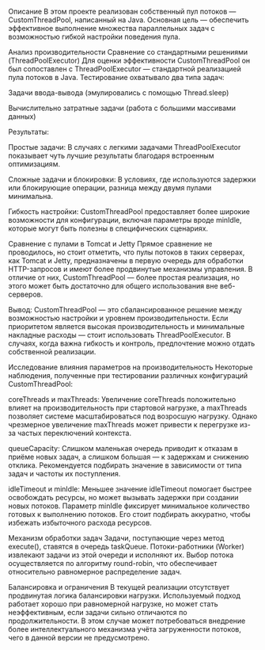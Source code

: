 Описание
В этом проекте реализован собственный пул потоков — CustomThreadPool, написанный на Java. Основная цель — обеспечить эффективное выполнение множества параллельных задач с возможностью гибкой настройки поведения пула.

Анализ производительности
Сравнение со стандартными решениями (ThreadPoolExecutor)
Для оценки эффективности CustomThreadPool он был сопоставлен с ThreadPoolExecutor — стандартной реализацией пула потоков в Java. Тестирование охватывало два типа задач:

Задачи ввода-вывода (эмулировались с помощью Thread.sleep)

Вычислительно затратные задачи (работа с большими массивами данных)

Результаты:

Простые задачи: В случаях с легкими задачами ThreadPoolExecutor показывает чуть лучшие результаты благодаря встроенным оптимизациям.

Сложные задачи и блокировки: В условиях, где используются задержки или блокирующие операции, разница между двумя пулами минимальна.

Гибкость настройки: CustomThreadPool предоставляет более широкие возможности для конфигурации, включая параметры вроде minIdle, которые могут быть полезны в специфических сценариях.

Сравнение с пулами в Tomcat и Jetty
Прямое сравнение не проводилось, но стоит отметить, что пулы потоков в таких серверах, как Tomcat и Jetty, предназначены в первую очередь для обработки HTTP-запросов и имеют более продвинутые механизмы управления. В отличие от них, CustomThreadPool — более простая реализация, но этого может быть достаточно для общего использования вне веб-серверов.

Вывод:
CustomThreadPool — это сбалансированное решение между возможностью настройки и уровнем производительности. Если приоритетом является высокая производительность и минимальные накладные расходы — стоит использовать ThreadPoolExecutor. В случаях, когда важна гибкость и контроль, предпочтение можно отдать собственной реализации.

Исследование влияния параметров на производительность
Некоторые наблюдения, полученные при тестировании различных конфигураций CustomThreadPool:

coreThreads и maxThreads:
Увеличение coreThreads положительно влияет на производительность при стартовой нагрузке, а maxThreads позволяет системе масштабироваться под возросшую нагрузку. Однако чрезмерное увеличение maxThreads может привести к перегрузке из-за частых переключений контекста.

queueCapacity:
Слишком маленькая очередь приводит к отказам в приёме новых задач, а слишком большая — к задержкам и снижению отклика. Рекомендуется подбирать значение в зависимости от типа задач и частоты их поступления.

idleTimeout и minIdle:
Меньшее значение idleTimeout помогает быстрее освобождать ресурсы, но может вызывать задержки при создании новых потоков. Параметр minIdle фиксирует минимальное количество готовых к выполнению потоков. Его стоит подбирать аккуратно, чтобы избежать избыточного расхода ресурсов.

Механизм обработки задач
Задачи, поступающие через метод execute(), ставятся в очередь taskQueue. Потоки-работники (Worker) извлекают задачи из этой очереди и исполняют их. Выбор потока осуществляется по алгоритму round-robin, что обеспечивает относительно равномерное распределение задач.

Балансировка и ограничения
В текущей реализации отсутствует продвинутая логика балансировки нагрузки. Используемый подход работает хорошо при равномерной нагрузке, но может стать неэффективным, если задачи сильно отличаются по продолжительности. В этом случае может потребоваться внедрение более интеллектуального механизма учёта загруженности потоков, чего в данной версии не предусмотрено.

